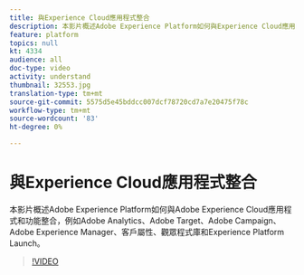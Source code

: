 ```yaml
---
title: 與Experience Cloud應用程式整合
description: 本影片概述Adobe Experience Platform如何與Experience Cloud應用程式和功能整合，例如Adobe Analytics、Adobe Target、Adobe Campaign、Adobe Experience Manager、客戶屬性、觀眾程式庫和Experience Platform Launch。
feature: platform
topics: null
kt: 4334
audience: all
doc-type: video
activity: understand
thumbnail: 32553.jpg
translation-type: tm+mt
source-git-commit: 5575d5e45bddcc007dcf78720cd7a7e20475f78c
workflow-type: tm+mt
source-wordcount: '83'
ht-degree: 0%

---
```



# 與Experience Cloud應用程式整合

本影片概述Adobe Experience Platform如何與Adobe Experience Cloud應用程式和功能整合，例如Adobe Analytics、Adobe Target、Adobe Campaign、Adobe Experience Manager、客戶屬性、觀眾程式庫和Experience Platform Launch。

>[!VIDEO](https://video.tv.adobe.com/v/32553?quality=12&learn=on)